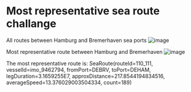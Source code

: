 ﻿# Most representative sea route challange


All routes between Hamburg and Bremerhaven sea ports
![image](https://user-images.githubusercontent.com/26466805/168637846-e8ec2fa4-381d-418c-8e15-897ed40074e0.png)



Most representative route between Hamburg and Bremerhaven
![image](https://user-images.githubusercontent.com/26466805/168637595-79ebc603-ec65-4183-b9ce-f0965a0dc7d4.png)

The most representative route is: 
SeaRoute(routeId=110_111, vesselId=imo_9462794, fromPort=DEBRV, toPort=DEHAM, legDuration=3.1659255E7, approxDistance=217.8544194834516, averageSpeed=13.376029003504334, count=189)
